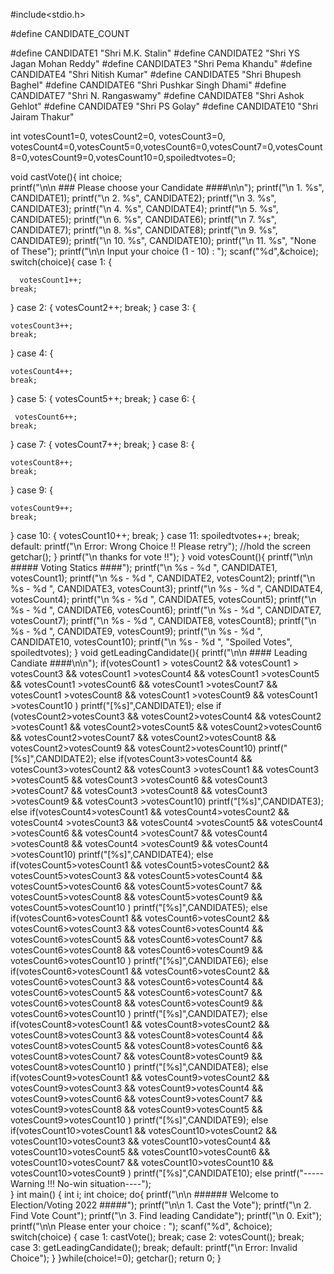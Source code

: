 #include<stdio.h>

#define CANDIDATE_COUNT

#define CANDIDATE1 "Shri M.K. Stalin"
#define CANDIDATE2 "Shri YS Jagan Mohan Reddy"
#define CANDIDATE3 "Shri Pema Khandu"
#define CANDIDATE4 "Shri Nitish Kumar"
#define CANDIDATE5 "Shri Bhupesh Baghel"
#define CANDIDATE6 "Shri Pushkar Singh Dhami"
#define CANDIDATE7 "Shri N. Rangaswamy"
#define CANDIDATE8 "Shri Ashok Gehlot"
#define CANDIDATE9 "Shri PS Golay"
#define CANDIDATE10 "Shri Jairam Thakur"

int votesCount1=0, votesCount2=0, votesCount3=0, votesCount4=0,votesCount5=0,votesCount6=0,votesCount7=0,votesCount8=0,votesCount9=0,votesCount10=0,spoiledtvotes=0;

void castVote(){
int choice;    
printf("\n\n ### Please choose your Candidate ####\n\n");
printf("\n 1. %s", CANDIDATE1);
printf("\n 2. %s", CANDIDATE2);
printf("\n 3. %s", CANDIDATE3);
printf("\n 4. %s", CANDIDATE4);
printf("\n 5. %s", CANDIDATE5);
printf("\n 6. %s", CANDIDATE6);
printf("\n 7. %s", CANDIDATE7);
printf("\n 8. %s", CANDIDATE8);
printf("\n 9. %s", CANDIDATE9);
printf("\n 10. %s", CANDIDATE10);
printf("\n 11. %s", "None of These");
printf("\n\n Input your choice (1 - 10) : ");
scanf("%d",&choice);
switch(choice){
    case 1:
	{
	
	  votesCount1++;
	break;
}
    case 2: 
	{
	votesCount2++; 
	break;
}
    case 3:
	{
	  
	votesCount3++;
	break;
}
    case 4: 
		{
		
	votesCount4++;
	break;
}
    case 5:
	{
	  votesCount5++; 
	break;
}
    case 6:
    	{
		
	 votesCount6++; 
	break;
}
    case 7: 
	{
	votesCount7++; 
	break;
}
    case 8: 
    {
	
	votesCount8++; 
	break;
}
    case 9:
	{
	  
	votesCount9++; 
	break;
}
    case 10:
	{
	  votesCount10++; 
	break;
}
    case 11: spoiledtvotes++; 
	break;
    default: printf("\n Error: Wrong Choice !! Please retry");
             //hold the screen
             getchar();
}
printf("\n thanks for vote !!");
}
void votesCount(){
printf("\n\n ##### Voting Statics ####");
printf("\n %s - %d ", CANDIDATE1, votesCount1);
printf("\n %s - %d ", CANDIDATE2, votesCount2);
printf("\n %s - %d ", CANDIDATE3, votesCount3);
printf("\n %s - %d ", CANDIDATE4, votesCount4);
printf("\n %s - %d ", CANDIDATE5, votesCount5);
printf("\n %s - %d ", CANDIDATE6, votesCount6);
printf("\n %s - %d ", CANDIDATE7, votesCount7);
printf("\n %s - %d ", CANDIDATE8, votesCount8);
printf("\n %s - %d ", CANDIDATE9, votesCount9);
printf("\n %s - %d ", CANDIDATE10, votesCount10);
printf("\n %s - %d ", "Spoiled Votes", spoiledtvotes); 
}
void getLeadingCandidate(){
    printf("\n\n  #### Leading Candiate ####\n\n");
    if(votesCount1 > votesCount2 && votesCount1 > votesCount3 && votesCount1 >votesCount4 && votesCount1 >votesCount5 && votesCount1 >votesCount6 && votesCount1 >votesCount7 && votesCount1 >votesCount8 && votesCount1 >votesCount9 && votesCount1 >votesCount10 )
    printf("[%s]",CANDIDATE1);
    else if (votesCount2>votesCount3 && votesCount2>votesCount4 && votesCount2 >votesCount1 && votesCount2>votesCount5 && votesCount2>votesCount6 && votesCount2>votesCount7 && votesCount2>votesCount8 && votesCount2>votesCount9 && votesCount2>votesCount10)
    printf("[%s]",CANDIDATE2);
    else if(votesCount3>votesCount4 && votesCount3>votesCount2 && votesCount3 >votesCount1 && votesCount3 >votesCount5 && votesCount3 >votesCount6 && votesCount3 >votesCount7 && votesCount3 >votesCount8 && votesCount3 >votesCount9 && votesCount3 >votesCount10)
    printf("[%s]",CANDIDATE3);
    else if(votesCount4>votesCount1 && votesCount4>votesCount2 && votesCount4 >votesCount3 && votesCount4 >votesCount5 && votesCount4 >votesCount6 && votesCount4 >votesCount7 && votesCount4 >votesCount8 && votesCount4 >votesCount9 && votesCount4 >votesCount10)
    printf("[%s]",CANDIDATE4);
    else if(votesCount5>votesCount1 && votesCount5>votesCount2 && votesCount5>votesCount3 && votesCount5>votesCount4 && votesCount5>votesCount6 && votesCount5>votesCount7 && votesCount5>votesCount8 && votesCount5>votesCount9 && votesCount5>votesCount10 )
    printf("[%s]",CANDIDATE5);
    else if(votesCount6>votesCount1 && votesCount6>votesCount2 && votesCount6>votesCount3 && votesCount6>votesCount4 && votesCount6>votesCount5 && votesCount6>votesCount7 && votesCount6>votesCount8 && votesCount6>votesCount9 && votesCount6>votesCount10 )
    printf("[%s]",CANDIDATE6);
    else if(votesCount6>votesCount1 && votesCount6>votesCount2 && votesCount6>votesCount3 && votesCount6>votesCount4 && votesCount6>votesCount5 && votesCount6>votesCount7 && votesCount6>votesCount8 && votesCount6>votesCount9 && votesCount6>votesCount10 )
    printf("[%s]",CANDIDATE7);
    else if(votesCount8>votesCount1 && votesCount8>votesCount2 && votesCount8>votesCount3 && votesCount8>votesCount4 && votesCount8>votesCount5 && votesCount8>votesCount6 && votesCount8>votesCount7 && votesCount8>votesCount9 && votesCount8>votesCount10 )
    printf("[%s]",CANDIDATE8);
    else if(votesCount9>votesCount1 && votesCount9>votesCount2 && votesCount9>votesCount3 && votesCount9>votesCount4 && votesCount9>votesCount6 && votesCount9>votesCount7 && votesCount9>votesCount8 && votesCount9>votesCount5 && votesCount9>votesCount10 )
    printf("[%s]",CANDIDATE9);
    else if(votesCount10>votesCount1 && votesCount10>votesCount2 && votesCount10>votesCount3 && votesCount10>votesCount4 && votesCount10>votesCount5 && votesCount10>votesCount6 && votesCount10>votesCount7 && votesCount10>votesCount10 && votesCount10>votesCount9 )
    printf("[%s]",CANDIDATE10);
    else
    printf("----- Warning !!! No-win situation----");       
}
int main()
{
int i;
int choice;
do{
printf("\n\n ###### Welcome to Election/Voting 2022 #####");
printf("\n\n 1. Cast the Vote");
printf("\n 2. Find Vote Count");
printf("\n 3. Find leading Candidate");
printf("\n 0. Exit");
printf("\n\n Please enter your choice : ");
scanf("%d", &choice);
switch(choice)
{
case 1: castVote();
break;
case 2: votesCount();
break;
case 3: getLeadingCandidate();
break;
default: printf("\n Error: Invalid Choice");
}
}while(choice!=0);
getchar();
return 0;
}
